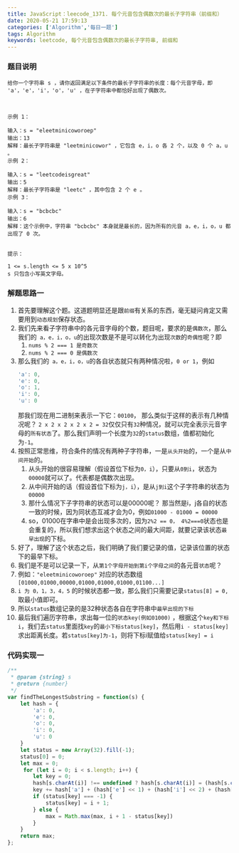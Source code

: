 ```yaml
---
title: JavaScript：leecode_1371. 每个元音包含偶数次的最长子字符串（前缀和）
date: 2020-05-21 17:59:13
categories: ['Algorithm','每日一题']
tags: Algorithm
keywords: leetcode, 每个元音包含偶数次的最长子字符串, 前缀和
---
```


### 题目说明
```
给你一个字符串 s ，请你返回满足以下条件的最长子字符串的长度：每个元音字母，即 'a'，'e'，'i'，'o'，'u' ，在子字符串中都恰好出现了偶数次。

 

示例 1：

输入：s = "eleetminicoworoep"
输出：13
解释：最长子字符串是 "leetminicowor" ，它包含 e，i，o 各 2 个，以及 0 个 a，u 。
示例 2：

输入：s = "leetcodeisgreat"
输出：5
解释：最长子字符串是 "leetc" ，其中包含 2 个 e 。
示例 3：

输入：s = "bcbcbc"
输出：6
解释：这个示例中，字符串 "bcbcbc" 本身就是最长的，因为所有的元音 a，e，i，o，u 都出现了 0 次。
 

提示：

1 <= s.length <= 5 x 10^5
s 只包含小写英文字母。
```
<!-- more -->

### 解题思路一
1. 首先要理解这个题。这道题明显还是跟`前缀`有关系的东西，毫无疑问肯定又需要用到`动态规划`保存状态。
2. 我们先来看子字符串中的各元音字母的个数，题目呢，要求的是`偶数次`，那么我们的` a，e，i，o，u`的出现次数是不是可以转化为出现`次数`的`奇偶性`呢？即
	1. `nums % 2 === 1 是奇数次`
	2. `nums % 2 === 0 是偶数次`
3. 那么我们的` a，e，i，o，u`的各自状态就只有两种情况啦，`0 or 1`，例如 
	```javascript
	'a': 0,
	'e': 0,
	'o': 1,
	'i': 0,
	'u': 0
	```
	那我们现在用二进制来表示一下它：`00100`， 那么类似于这样的表示有几种情况呢？ `2 x 2 x 2 x 2 x 2 = 32`仅仅只有`32`种情况，就可以完全表示元音字母的`所有状态`了。那么我们声明一个长度为`32`的`status`数组，值都初始化为`-1`。
4. 按照正常思维，符合条件的情况有两种子字符串，一是`从头开始`的，一个是从`中间开始`的。
	1. 从头开始的很容易理解（假设首位下标为`0，i`），只要从`0到i`，状态为`00000`就可以了。代表都是偶数次出现。
	2. 从中间开始的话（假设首位下标为`j，i`），是从`j到i`这个子字符串的状态为`00000`
	3. 那什么情况下子字符串的状态可以是00000呢？ 那当然是i，j各自的状态一致的时候，因为同状态互减才会为0，例如`01000 - 01000 = 00000`
	4. so，01000在字串中是会出现多次的，因为`2%2 == 0， 4%2===0`状态也是会重复的，所以我们想求出这个状态之间的最大间距，就要记录该状态`最早出现`的下标。
5. 好了，理解了这个状态之后，我们明确了我们要记录的值，记录该位置的状态下的最早下标。
6. 我们是不是可以记录一下，从`第1个字母开始到第i个字母之间`的各元音`状态`呢？
7. 例如：`"eleetminicoworoep"` 对应的状态数组`[01000,01000,00000,01000,01000,01000,01100...]`
8. `i 为 0，1，3，4，5` 的时候状态都一致，那么我们只需要记录`status[8] = 0,`取最小值即可。
9. 所以`status`数组记录的是32种状态各自在字符串中`最早出现的下标`
10. 最后我们遍历字符串，求出每一位的`状态key(例如01000)` ，根据这个`key和下标i`，我们去`status`里面找`key`的`最小下标status[key]`，然后用`i - status[key]`求出距离长度。若`status[key]为-1`，则将下标i赋值给`status[key] = i`


### 代码实现一
```javascript
/**
 * @param {string} s
 * @return {number}
 */
var findTheLongestSubstring = function(s) {
    let hash = {
        'a': 0,
        'e': 0,
        'o': 0,
        'i': 0,
        'u': 0
    }
    let status = new Array(32).fill(-1);
    status[0] = 0;
    let max = 0;
     for (let i = 0; i < s.length; i++) {
        let key = 0;
        hash[s.charAt(i)] !== undefined ? hash[s.charAt(i)] = (hash[s.charAt(i)] + 1) % 2 : '';
        key += hash['a'] + (hash['e'] << 1) + (hash['i'] << 2) + (hash['o'] << 3) + (hash['u'] << 4)
        if (status[key] === -1) {
            status[key] = i + 1;
        } else {
            max = Math.max(max, i + 1 - status[key])
        }
    }
    return max;
};
```